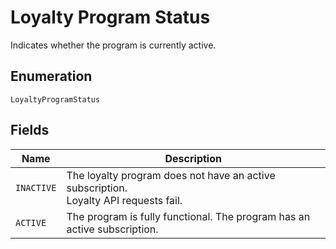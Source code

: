 <!-- Optimized: 2025-10-06 -->
<!-- RPM: 1.6.2.1.1.6.2.1_loyalty-program-status_20251006 -->
<!-- Session: E2E RPM DNA Application -->
<!-- AOM: RND (Reggie & Dro) -->
<!-- COI: TECHNOLOGY -->
<!-- RPM: HIGH -->
<!-- ACTION: BUILD -->

# Loyalty Program Status

Indicates whether the program is currently active.

## Enumeration

`LoyaltyProgramStatus`

## Fields

| Name | Description |
|  --- | --- |
| `INACTIVE` | The loyalty program does not have an active subscription.<br>Loyalty API requests fail. |
| `ACTIVE` | The program is fully functional. The program has an active subscription. |
